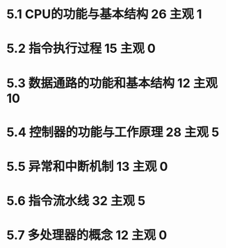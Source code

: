 # 5.1 CPU的功能与基本结构 26 主观 1
# 5.2 指令执行过程 15 主观 0
# 5.3 数据通路的功能和基本结构 12 主观  10
# 5.4 控制器的功能与工作原理 28 主观 5
# 5.5 异常和中断机制 13 主观  0
# 5.6 指令流水线 32 主观 5
# 5.7 多处理器的概念 12 主观 0 